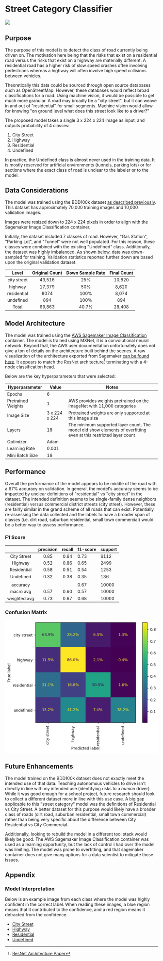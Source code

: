 # Street Category Classifier

![](images/scene_demo.gif)

## Purpose  

The purpose of this model is to detect the class of road currently being driven on. The motivation here being that the risks that exist on a residential road versus the risks that exist on a highway are materially different. A residential road has a higher risk of slow speed crashes often involving pedestrians whereas a highway will often involve high speed collisions between vehicles.

Theoretically this data could be sourced through open source databases such as OpenStreetMap. However, these databases would reflect broad classifications for a road. Using machine vision, it would be possible to get much more granular. A road may broadly be a "city street", but it can weave in and out of "residential" for small segments. Machine vision would allow for knowing "on ground level what does this street look like to a driver?"

The proposed model takes a single 3 x 224 x 224 image as input, and outputs probability of 4 classes:  
  
1) City Street  
2) Highway
3) Residential  
4) Undefined  
  
In practice, the Undefined class is almost never used in the training data. It is mostly reserved for artificial environments (tunnels, parking lots) or for sections where the exact class of road is unclear to the labeler or to the model.

## Data Considerations

The model was trained using the BDD100k dataset [as described previously](../Dataset.md). This dataset has approximately 70,000 training images and 10,000 validation images.

Images were resized down to 224 x 224 pixels in order to align with the Sagemaker Image Classification container.

Initially, the dataset included 7 classes of road. However, "Gas Station", "Parking Lot", and "Tunnel" were not well populated. For this reason, these classes were combined with the existing "Undefined" class. Additionally, the dataset was highly imbalanced. As shown below, data was down-sampled for training. Validation statistics reported further down are based upon the original validation dataset.

|    Level    | Original Count | Down Sample Rate | Final Count |
| :---------: | :------------: | :--------------: | :---------: |
| city street |     43,516     |       25%        |   10,820    |
|   highway   |     17,379     |       50%        |    8,620    |
| residential |      8074      |       100%       |    8,074    |
|  undefined  |      894       |       100%       |     894     |
|    Total    |     69,863     |      40.7%       |   28,408    |

## Model Architecture

The model was trained using the [AWS Sagemaker Image Classification](https://docs.aws.amazon.com/sagemaker/latest/dg/image-classification.html) container. The model is trained using MXNet, it is a convolutional neural network. Beyond that, the AWS user documentation unfortunately does not give a ton of details on the architecture built behind the scenes. A raw visualization of the architecture exported from Sagemaker [can be found here](images/model_arch-scene-timeofday.svg). It appears to match the ResNet architecture[^1] terminating with a 4-node classification head.

[^1]: [ResNet Architecture Paper](https://arxiv.org/abs/1512.03385)

Below are the key hyperparameters that were selected:

| Hyperparameter     | Value         | Notes                                                                                                             |
| ------------------ | ------------- | ----------------------------------------------------------------------------------------------------------------- |
| Epochs             | 6             |                                                                                                                   |
| Pretrained Weights | 1             | AWS provides weights pretrained on the ImageNet with 11,000 categories                                            |
| Image Size         | 3 x 224 x 224 | Pretrained weights are only supported at this image size                                                          |
| Layers             | 18            | The minimum supported layer count. The model did show elements of overfitting even at this restricted layer count |
| Optimizer          | Adam          |                                                                                                                   |
| Learning Rate      | 0.001         |                                                                                                                   |
| Mini Batch Size    | 16            |

## Performance

Overall the performance of the model appears to be middle of the road with a 67% accuracy on validation. In general, the model's accuracy seems to be impacted by unclear definitions of "residential" vs "city street" in the dataset. The intended definition seems to be single-family dense neighbors (residential) versus commercial district streets (city street). However, these are fairly similar in the grand scheme of all roads that can exist. Potentially re-assessing the data collected and the labels to have a broader span of classes (i.e. dirt road, suburban residential, small town commercial) would be a better way to assess performance.

### F1 Score

|              | precision | recall | f1-score | support |
| :----------: | :-------: | :----: | -------- | ------- |
| City Street  |   0.85    |  0.64  | 0.73     | 6112    |
|   Highway    |   0.52    |  0.86  | 0.65     | 2499    |
| Residential  |   0.58    |  0.51  | 0.54     | 1253    |
|  Undefined   |   0.32    |  0.38  | 0.35     | 136     |
|              |           |        |          |         |
|   accuracy   |       |   | 0.67    | 10000 |
|  macro avg   |   0.57    |  0.60  | 0.57     | 10000   |
| weighted avg |   0.73    |  0.67  | 0.68     | 10000   |

### Confusion Matrix

![](images/scene-confusion-matrix.PNG)

## Future Enhancements

The model trained on the BDD100k dataset does not exactly meet the intended use of that data. Teaching autonomous vehicles to drive isn't directly in line with my intended use (identifying risks to a *human* driver). While it was good enough for a school project, future research should look to collect a different dataset more in line with this use case. A big gap applicable to this "street category" model was the definitions of Residential vs City Street. A better dataset for this purpose would likely have a broader class of roads (dirt road, suburban residential, small town commercial) rather than being very specific about the difference between City Residential vs City Commercial.

Additionally, looking to rebuild the model in a different tool stack would likely be good. The AWS Sagemaker Image Classification container was used as a learning opportunity, but the lack of control I had over the model was limiting. The model was prone to overfitting, and that sagemaker container does not give many options for a data scientist to mitigate those issues.

## Appendix

### Model Interpretation

Below is an example image from each class where the model was highly confident in the correct label. When reading these images, a blue region means that it contributed to the confidence, and a red region means it detracted from the confidence.  

+ [City Street](images/scene-citystreet-shap.jpeg)
+ [Highway](images/scene-highway-shap.jpeg)
+ [Residential](images/scene-residential-shap.jpeg)
+ [Undefined](images/scene-undefined-shap.jpeg)
